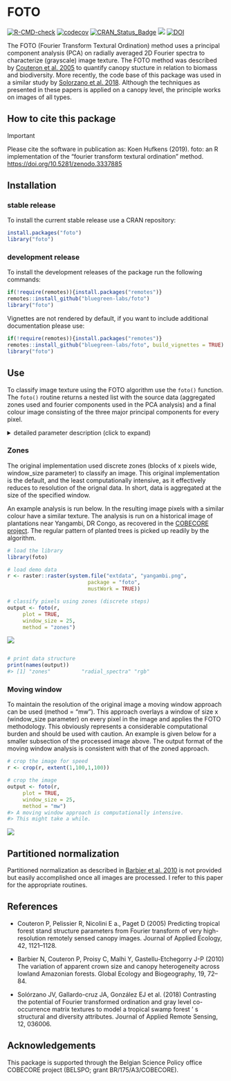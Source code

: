 # FOTO

[![R-CMD-check](https://github.com/bluegreen-labs/foto/actions/workflows/R-CMD-check.yaml/badge.svg)](https://github.com/bluegreen-labs/foto/actions/workflows/R-CMD-check.yaml)
[![codecov](https://codecov.io/gh/bluegreen-labs/foto/branch/master/graph/badge.svg)]( https://app.codecov.io/gh/bluegreen-labs/foto)
[![CRAN_Status_Badge](https://www.r-pkg.org/badges/version/foto)](https://cran.r-project.org/package=foto)
[![](https://cranlogs.r-pkg.org/badges/grand-total/foto)](https://cran.r-project.org/package=foto)
[![DOI](https://zenodo.org/badge/DOI/10.5281/zenodo.3337885.svg)](https://doi.org/10.5281/zenodo.3337885)

The FOTO (Fourier Transform Textural Ordination) method uses a principal
component analysis (PCA) on radially averaged 2D Fourier spectra to
characterize (grayscale) image texture. The FOTO method was described by
[Couteron et
al. 2005](https://doi.org/10.1111/j.1365-2664.2005.01097.x)
to quantify canopy stucture in relation to biomass and biodiversity.
More recently, the code base of this package was used in a similar study
by [Solorzano et
al. 2018](https://doi.org/10.1117/1.JRS.12.036006).
Although the techniques as presented in these papers is applied on a
canopy level, the principle works on images of all types.


## How to cite this package

> [!important]
> Please cite the software in publication as: Koen Hufkens (2019). foto:
an R implementation of the “fourier transform textural ordination”
method. <https://doi.org/10.5281/zenodo.3337885>

## Installation

### stable release

To install the current stable release use a CRAN repository:

``` r
install.packages("foto")
library("foto")
```

### development release

To install the development releases of the package run the following
commands:

``` r
if(!require(remotes)){install.packages("remotes")}
remotes::install_github("bluegreen-labs/foto")
library("foto")
```

Vignettes are not rendered by default, if you want to include additional
documentation please use:

``` r
if(!require(remotes)){install.packages("remotes")}
remotes::install_github("bluegreen-labs/foto", build_vignettes = TRUE)
library("foto")
```

## Use

To classify image texture using the FOTO algorithm use the `foto()`
function. The `foto()` routine returns a nested list with the source
data (aggregated zones used and fourier components used in the PCA
analysis) and a final colour image consisting of the three major
principal components for every pixel.

<details>
<summary>
detailed parameter description (click to expand)
</summary>
<p>

| Parameter   | Description                                  |
|-------------|----------------------------------------------|
| x           | a raster layer (stack or brick)              |
| window_size | a window size in pixels                      |
| plot        | plot output (TRUE / FALSE)                   |
| norm_spec   | normalize the radial spectrum (TRUE / FALSE) |
| method      | “zones” or “mw” (i.e. moving window)         |

</p>
</details>

### Zones

The original implementation used discrete zones (blocks of x pixels
wide, window_size parameter) to classify an image. This original
implementation is the default, and the least computationally intensive,
as it effectively reduces to resolution of the orignal data. In short,
data is aggregated at the size of the specified window.

An example analysis is run below. In the resulting image pixels with a
similar colour have a similar texture. The analysis is run on a
historical image of plantations near Yangambi, DR Congo, as recovered in
the [COBECORE project](http://cobecore.org/). The regular pattern of
planted trees is picked up readily by the algorithm.

``` r
# load the library
library(foto)

# load demo data
r <- raster::raster(system.file("extdata", "yangambi.png",
                          package = "foto",
                          mustWork = TRUE))

# classify pixels using zones (discrete steps)
output <- foto(r,
     plot = TRUE,
     window_size = 25,
     method = "zones")
```

![](https://bluegreen-labs.github.io/foto/articles/foto-vignette_files/figure-html/figure_1-1.png)

``` r

# print data structure
print(names(output))
#> [1] "zones"          "radial_spectra" "rgb"
```

### Moving window

To maintain the resolution of the original image a moving window
approach can be used (method = “mw”). This approach overlays a window of
size x (window_size parameter) on every pixel in the image and applies
the FOTO methodology. This obviously represents a considerable
computational burden and should be used with caution. An example is
given below for a smaller subsection of the processed image above. The
output format of the moving window analysis is consistent with that of
the zoned approach.

``` r
# crop the image for speed
r <- crop(r, extent(1,100,1,100))

# crop the image
output <- foto(r,
     plot = TRUE,
     window_size = 25,
     method = "mw")
#> A moving window approach is computationally intensive.
#> This might take a while.
```

![](https://bluegreen-labs.github.io/foto/articles/foto-vignette_files/figure-html/figure_2-1.png)

## Partitioned normalization

Partitioned normalization as described in [Barbier et
al. 2010](https://onlinelibrary.wiley.com/doi/10.1111/j.1466-8238.2009.00493.x) is not
provided but easily accomplished once all images are processed. I refer
to this paper for the appropriate routines.

## References

-   Couteron P, Pelissier R, Nicolini E a., Paget D (2005) Predicting
    tropical forest stand structure parameters from Fourier transform of
    very high-resolution remotely sensed canopy images. Journal of
    Applied Ecology, 42, 1121–1128.

-   Barbier N, Couteron P, Proisy C, Malhi Y, Gastellu-Etchegorry
    J-P (2010) The variation of apparent crown size and canopy
    heterogeneity across lowland Amazonian forests. Global Ecology and
    Biogeography, 19, 72–84.

-   Solórzano JV, Gallardo-cruz JA, González EJ et al. (2018)
    Contrasting the potential of Fourier transformed ordination and gray
    level co-occurrence matrix textures to model a tropical swamp forest
    ’ s structural and diversity attributes. Journal of Applied Remote
    Sensing, 12, 036006.

## Acknowledgements

This package is supported through the Belgian Science Policy office
COBECORE project (BELSPO; grant BR/175/A3/COBECORE).
